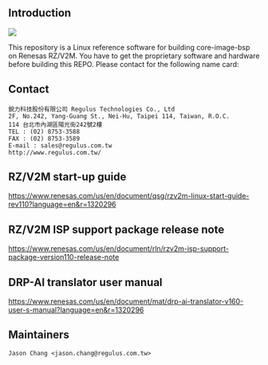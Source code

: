 ## Introduction

<img src="https://renesas.info/w/images/2/29/RZV2M_EVK.jpg" />

This repository is a Linux reference software for building core-image-bsp on Renesas RZ/V2M. 
You have to get the proprietary software and hardware before building this REPO. Please contact for the following name card: 

## Contact

```
銳力科技股份有限公司 Regulus Technologies Co., Ltd  
2F, No.242, Yang-Guang St., Nei-Hu, Taipei 114, Taiwan, R.O.C.  
114 台北市內湖區陽光街242號2樓  
TEL : (02) 8753-3588  
FAX : (02) 8753-3589  
E-mail : sales@regulus.com.tw  
http://www.regulus.com.tw/  
```

## RZ/V2M start-up guide

https://www.renesas.com/us/en/document/qsg/rzv2m-linux-start-guide-rev110?language=en&r=1320296

## RZ/V2M ISP support package release note

https://www.renesas.com/us/en/document/rln/rzv2m-isp-support-package-version110-release-note


## DRP-AI translator user manual

https://www.renesas.com/us/en/document/mat/drp-ai-translator-v160-user-s-manual?language=en&r=1320296


Maintainers
-------------------------

```
Jason Chang <jason.chang@regulus.com.tw>
```



